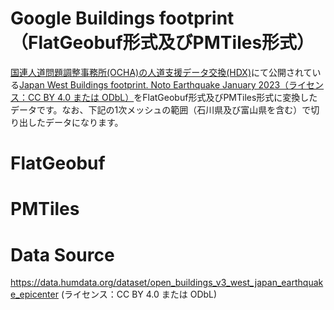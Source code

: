 # Google Buildings footprint（FlatGeobuf形式及びPMTiles形式）
[国連人道問題調整事務所(OCHA)の人道支援データ交換(HDX)](https://data.humdata.org/)にて公開されている[Japan West Buildings footprint. Noto Earthquake January 2023（ライセンス：CC BY 4.0 または ODbL）](https://data.humdata.org/dataset/open_buildings_v3_west_japan_earthquake_epicenter)をFlatGeobuf形式及びPMTiles形式に変換したデータです。なお、下記の1次メッシュの範囲（石川県及び富山県を含む）で切り出したデータになります。

# FlatGeobuf

# PMTiles

# Data Source
https://data.humdata.org/dataset/open_buildings_v3_west_japan_earthquake_epicenter (ライセンス：CC BY 4.0 または ODbL)
